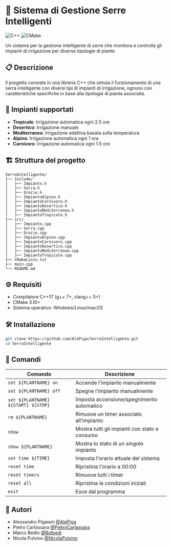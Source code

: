 # 🌿 Sistema di Gestione Serre Intelligenti

![C++](https://img.shields.io/badge/C++-17-blue.svg)
![CMake](https://img.shields.io/badge/CMake-3.10+-green.svg)

Un sistema per la gestione intelligente di serre che monitora e controlla gli impianti di irrigazione per diverse tipologie di piante.

## 📋 Descrizione

Il progetto consiste in una libreria C++ che simula il funzionamento di una serra intelligente con diversi tipi di impianti di irrigazione, ognuno con caratteristiche specifiche in base alla tipologia di pianta associata.

## 🌱 Impianti supportati

- **Tropicale**: Irrigazione automatica ogni 2.5 ore
- **Desertico**: Irrigazione manuale
- **Mediterraneo**: Irrigazione adattiva basata sulla temperatura
- **Alpino**: Irrigazione automatica ogni 1 ora
- **Carnivoro**: Irrigazione automatica ogni 1.5 ore

## 🏗️ Struttura del progetto

```
SerraIntelligente/
├── include/
│   ├── Impianto.h
│   ├── Serra.h
│   ├── Orario.h
│   ├── ImpiantoAlpino.h
│   ├── ImpiantoCarnivoro.h
│   ├── ImpiantoDesertico.h
│   ├── ImpiantoMediterraneo.h
│   ├── ImpiantoTropicale.h
├── src/
│   ├── Impianto.cpp
│   ├── Serra.cpp
│   ├── Orario.cpp
│   ├── ImpiantoAlpino.cpp
│   ├── ImpiantoCarnivoro.cpp
│   ├── ImpiantoDesertico.cpp
│   ├── ImpiantoMediterraneo.cpp
│   ├── ImpiantoTropicale.cpp
├── CMakeLists.txt
├── main.cpp
└── README.md
```

## ⚙️ Requisiti

- Compilatore C++17 (g++ 7+, clang++ 5+)
- CMake 3.10+
- Sistema operativo: Windows/Linux/macOS

## 🛠️ Installazione

```bash
git clone https://github.com/AlePiga/SerraIntelligente.git
cd SerraIntelligente
```

## 📑 Comandi

| Comando                     | Descrizione                                      |
|-----------------------------|-------------------------------------------------|
| `set ${PLANTNAME} on`       | Accende l'impianto manualmente                  |
| `set ${PLANTNAME} off`      | Spegne l'impianto manualmente                   |
| `set ${PLANTNAME} ${START} ${STOP}` | Imposta accensione/spegnimento automatico      |
| `rm ${PLANTNAME}`           | Rimuove un timer associato all'impianto         |
| `show`                      | Mostra tutti gli impianti con stato e consumo   |
| `show ${PLANTNAME}`         | Mostra lo stato di un singolo impianto          |
| `set time ${TIME}`          | Imposta l'orario attuale del sistema            |
| `reset time`                | Ripristina l'orario a 00:00                     |
| `reset timers`              | Rimuove tutti i timer                           |
| `reset all`                 | Ripristina le condizioni iniziali               |
| `exit`                      | Esce dal programma               |

## 👥 Autori

- Alessandro Pigaiani [@AlePiga](https://github.com/AlePiga)
- Pietro Carlassara [@PietroCarlassara](https://github.com/PietroCarlassara)
- Marco Bedin [@Botbedi](https://github.com/Botbedi)
- Nicola Pulvino [@NicolaPulvino](https://github.com/NicolaPulvino)
